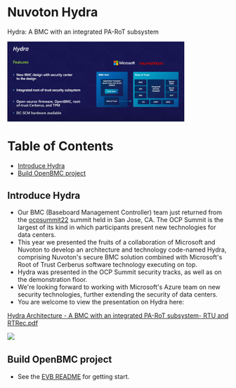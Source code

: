 Nuvoton Hydra 
================

Hydra: A BMC with an integrated PA-RoT subsystem

<img align="top" width="80%" src="https://raw.githubusercontent.com/NTC-CCBG/snapshots/master/openbmc/Capture.PNG">


# Table of Contents
- [Introduce Hydra](#introduce-hydra)
- [Build OpenBMC project](#build-openbmc-project)

## Introduce Hydra
- Our BMC (Baseboard Management Controller) team just returned from the [ocpsummit22](https://www.opencompute.org/events/past-events/2022-ocp-global-summit) summit held in San Jose, CA. The OCP Summit is the largest of its kind in which participants present new technologies for data centers.
- This year we presented the fruits of a collaboration of Microsoft and Nuvoton to develop an architecture and technology code-named Hydra, comprising Nuvoton's secure BMC solution combined with Microsoft's Root of Trust Cerberus software technology executing on top. 
- Hydra was presented in the OCP Summit security tracks, as well as on the demonstration floor.
- We're looking forward to working with Microsoft's Azure team on new security technologies, further extending the security of data centers.
- You are welcome to view the presentation on Hydra here:

[Hydra Architecture - A BMC with an integrated PA-RoT subsystem- RTU and RTRec.pdf](https://drive.google.com/file/d/1QwwcZjpbo-71gXJFcOOGrr98Z6yyZIe8/view)

[![](https://markdown-videos.deta.dev/youtube/KRFB25_jjFk)](https://youtu.be/KRFB25_jjFk)


## Build OpenBMC project

* See the [EVB README](https://github.com/Nuvoton-Israel/openbmc/blob/npcm-master/meta-evb/meta-evb-nuvoton/meta-evb-npcm845/README.md) for getting start.